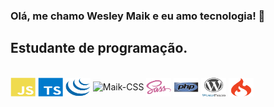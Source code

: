 ### Olá, me chamo Wesley Maik e eu amo tecnologia! 👋
## Estudante de programação. 
<div style="display: inline_block"><br>
  <img align="center" alt="Maik-Js" height="30" width="40" src="https://raw.githubusercontent.com/devicons/devicon/master/icons/javascript/javascript-plain.svg">
  <img align="center" alt="Maik-CSS" height="30" width="40" src="https://raw.githubusercontent.com/devicons/devicon/master/icons/typescript/typescript-plain.svg">
  <img align="center" alt="Maik-CSS" height="30" width="40" src="https://raw.githubusercontent.com/devicons/devicon/master/icons/jquery/jquery-plain.svg">
  <img align="center" alt="Maik-CSS" height="30" width="40" src="https://raw.githubusercontent.com/simple-icons/simple-icons/develop/assets/readme/nodedotjs-white.svg">
  <img align="center" alt="Maik-CSS" height="30" width="40" src="https://raw.githubusercontent.com/devicons/devicon/master/icons/sass/sass-original.svg">
  <img align="center" alt="Maik-CSS" height="30" width="40" src="https://raw.githubusercontent.com/devicons/devicon/master/icons/php/php-original.svg">
  <img align="center" alt="Maik-CSS" height="30" width="40" src="https://raw.githubusercontent.com/devicons/devicon/master/icons/wordpress/wordpress-original.svg">
  <img align="center" alt="Maik-CSS" height="30" width="40" src="https://raw.githubusercontent.com/devicons/devicon/master/icons/codeigniter/codeigniter-plain.svg">
</div>
